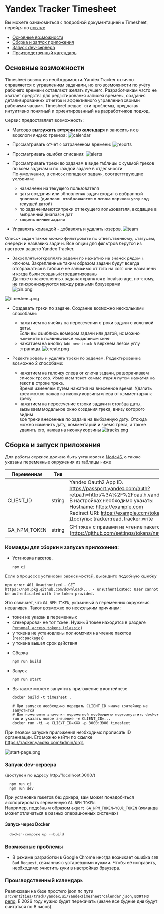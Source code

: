 # Yandex Tracker Timesheet
Вы можете ознакомиться с подробной документацией о Timesheet, перейдя по [ссылке](https://diarworld.github.io/timesheeter/)
- [Основные возможности](#Основные-возможности)
- [Сборка и запуск приложения](#Сборка-и-запуск-приложения)
- [Запуск dev-сервера](#Запуск-dev-сервера)
- [Производственный календарь](#Производственный-календарь)

## Основные возможности
Timesheet возник из необходимости.
Yandex.Tracker отлично справляется с управлением задачами, но его возможности по учёту рабочего времени оставляют желать лучшего.
Разработчикам часто не хватает средства для редактирования записей времени, создания детализированных отчётов и эффективного управления своими рабочими часами.
Timesheet решает эти проблемы, предлагая интуитивно понятный и ориентированный на разработчиков подход.

Сервис предоставляет возможность:
* Массово **выгружать встречи из календаря** и заносить их в ворклоги яндекс трекера:
![calendar](calendar.png)

* Просматривать отчет о затраченном времени:
![reports](reports.png)

* Просматривать ошибки списания:
![alerts](alerts.png)

* Просматривать треки по задачам в виде таблицы c суммой треков по всем задачам и по каждой задаче в отдельности.  
По-умолчанию, в список попадают задачи, соответствующие условиям:
  * назначены на текущего пользователя
  * даты создания или обновления задач входят в выбранный диапазон (диапазон отображается в левом верхнем углу под текущей датой)
  * по задаче имеются треки от текущего пользователя, входящие в выбранный диапазон дат
  * закрепленные задачи  

* Управлять командой - добавлять и удалять юзеров.
![team](team.png)

Список задач также можно фильтровать по ответственному, статусам, очереди и названию задачи.
Все опции для фильтров берутся из настроек вашего Yandex Tracker.

* Закреплять/откреплять задачи по нажатию на значок рядом с ключом.
Закрепленные таким образом задачи будут всегда отображаться в таблице не зависимо от того на кого они назначены и когда были созданы/отредактированы  
Данные о закрепленных задачах хранятся в localstorage, по-этому, не синхронизируются между разными браузерами  
![pin.png](pin.png)

![timesheet.png](timesheet.png)
* Создавать треки по задаче. Создание возможно несколькими способами:
  * нажатием на ячейку на пересечении строки задачи с колонкой даты.  
  Если вы ошиблись номером задачи или датой, их можно изменить в появившемся модальном окне
  * нажатием на кнопку `Add new track` в верхнем левом углу страницы.
![create.png](create.png)

* Редактировать и удалять треки по задачам. Редактирование возможно 2 способами:
  * нажатием на галочку слева от ключа задачи, разворачиваем список треков. Изменяем текст комментария путем нажатия на текст в строке трека.  
  Время изменяем путем нажатия на внесенное время. Удалить трек можно нажав на иконку корзины слева от комментария к треку
  * нажатием на пересечение строки задачи и столбца даты, вызываем модальное окно создания трека, внизу которого видим  
  все треки внесенные по задаче на выбранную дату. Отсюда можно изменить дату, комментарий и время трека, а также удалить его, нажав на иконку корзины
![tracks.png](tracks.png)

## Сборка и запуск приложения

Для работы сервиса должна быть установлена [NodeJS](https://www.digitalocean.com/community/tutorials/node-js-ubuntu-18-04-ru#Установка-при-помощи-nvm),
а также указаны переменные окружения из таблицы ниже

| Переменная               | Тип     | Примечание                                                                                                                                                                                                                                                                                      | Обязательно |
|--------------------------|---------|-------------------------------------------------------------------------------------------------------------------------------------------------------------------------------------------------------------------------------------------------------------------------------------------------|-------------|
| CLIENT_ID                | string  | Yandex Oauth2 App ID.<br>https://passport.yandex.com/auth?retpath=https%3A%2F%2Foauth.yandex.com%2Fclient%2Fnew&noreturn=1&origin=oauth<br>В настройках необходимо указать:<br>Hostname: https://example.com<br>Redirect URI: https://example.com/token<br>Доступы: tracker:read, tracker:write | Да          |
| GA_NPM_TOKEN             | string  | GH токен с правами на чтение пакетов можно получить тут (https://github.com/settings/tokens/new) нужно разрешить только  `read:packages`                                                                                                                                                        | Да          |

### Команды для сборки и запуска приложения:
- Установка пакетов. 
  ```shell
  npm ci
  ```
  
Если в процессе установки зависимостей, вы видите подобную ошибку 
```
npm error 401 Unauthorized - GET https://npm.pkg.github.com/download/... - unauthenticated: User cannot be authenticated with the token provided.
```
Это означает, что `GA_NPM_TOKEN`, указанный в переменных окружения невалиден. Такое возможно по нескольким причинам:
* токен не указан в переменных
* сгенерирован не тот токен. Нужный токен находится в разделе [`Personal access tokens (classic)`](https://github.com/settings/tokens)
* у токена не установлены полномочия на чтение пакетов (`read:packages`)
* у токена вышел срок действия

- Сборка
  ```shell
  npm run build
  ```
- Запуск
  ```shell
  npm run start
  ```

- Вы также можете запустить приложение в контейнере
  ```shell
  docker build -t timesheet .
  
  # При запуске необходимо передать CLIENT_ID иначе контейнер не запустится
  # Для изменения значения переменной необходимо перезапустить docker run и указать новое значение -e CLIENT_ID=...
  docker run -ti -e CLIENT_ID=XXX -p 3000:3000 timesheet
  ```

При первом запуске приложения необходимо прописать ID организации. Его можно найти по ссылке https://tracker.yandex.com/admin/orgs

![start-page.png](start-page.png)


### Запуск dev-сервера
(доступен по адресу http://localhost:3000/)
  ```shell
    npm run ci
    npm run dev
  ```
При установке пакетов без докера, вам может понадобиться экспортировать переменную `GA_NPM_TOKEN`.  
Например, подобным образом `export GA_NPM_TOKEN=YOUR_TOKEN` (команда может отличаться в разных операционных системах)

#### Запуск через Docker
  ```shell
    docker-compose up --build
  ```
  ### Возможные проблемы
  
  - В режиме разработки в Google Chrome иногда возникает ошибка `400 Bad Request`, связанная с устаревшими куками. Чтобы её исправить, необходимо очистить куки в настройках браузера.

### Производственный календарь

Реализован на базе простого json по пути `src/entities/track/yandex/ui/YandexTimesheet/calendar.json`, взят из [репо](https://github.com/d10xa/holidays-calendar). В 2026 году нужно будет перекачать (иначе все будние дни будут считаться по 8 часов).